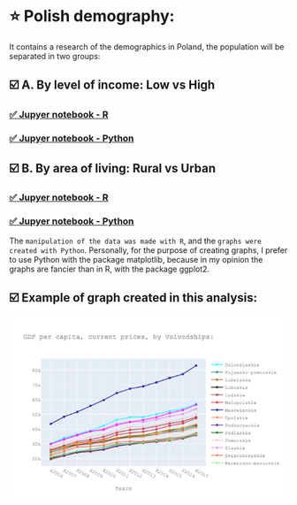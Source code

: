 # :star: Polish demography:

It contains a research of the demographics in Poland, the population will be separated in two groups:

## :ballot_box_with_check: A.	By level of income: Low vs High

### [:white_check_mark: Jupyer notebook - R](https://github.com/lajobu/Data-analysis/blob/master/1%20Polish%20demography/High%20Low%20income/High%20Low%20income%20R.ipynb)
### [:white_check_mark: Jupyer notebook - Python](https://github.com/lajobu/Data-analysis/blob/master/1%20Polish%20demography/High%20Low%20income/High%20Low%20income%20Python.ipynb)

## :ballot_box_with_check: B.	By area of living: Rural vs Urban

### [:white_check_mark: Jupyer notebook - R](https://github.com/lajobu/Data-analysis/blob/master/1%20Polish%20demography/Rural%20Urban%20areas/Rural%20-%20Urban%20R.ipynb)
### [:white_check_mark: Jupyer notebook - Python](https://github.com/lajobu/Data-analysis/blob/master/1%20Polish%20demography/Rural%20Urban%20areas/Rural%20-%20urban%20Python.ipynb)

The `manipulation of the data was made with R`, and the `graphs were created with Python`. Personally, for the purpose of creating graphs, I prefer to use Python with the package matplotlib, because in my opinion the graphs are fancier than in R, with the package ggplot2.

## :ballot_box_with_check: Example of graph created in this analysis:
![alt text](https://github.com/lajobu/Data-analysis/blob/master/1%20Polish%20demography/Graphs/GDP%20per%20capita.png)
